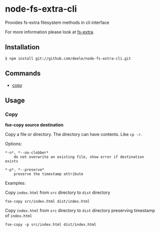 # node-fs-extra-cli
Provides fs-extra filesystem methods in cli interface

For more information please look at [fs-extra](https://github.com/jprichardson/node-fs-extra).

Installation
------------

    $ npm install git://github.com/deele/node-fs-extra-cli.git

Commands
--------
- [copy](#copy)

Usage
-----

### Copy

**fse-copy source destination**

Copy a file or directory. The directory can have contents. Like `cp -r`.

Options:

    *-n*, *--no-clobber*
        do not overwrite an existing file, show error if destination exists
    
    *-p*, *--preserve*
        preserve the timestamp attribute

Examples:

Copy `index.html` from `src` directory to `dist` directory

`fse-copy src/index.html dist/index.html`

Copy `index.html` from `src` directory to `dist` directory preserving timestamp of `index.html`

`fse-copy -p src/index.html dist/index.html`